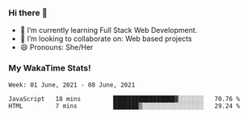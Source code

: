 ### Hi there 👋

- 🌱 I’m currently learning Full Stack Web Development.
- 👯 I’m looking to collaborate on: Web based projects
- 😄 Pronouns: She/Her

### My WakaTime Stats!

<!--START_SECTION:waka-->
```text
Week: 01 June, 2021 - 08 June, 2021

JavaScript   18 mins         █████████████████▓░░░░░░░   70.76 % 
HTML         7 mins          ███████▒░░░░░░░░░░░░░░░░░   29.24 % 
```
<!--END_SECTION:waka-->

